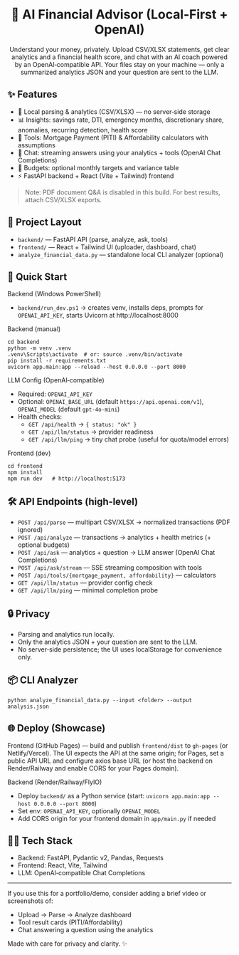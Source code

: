 <div align="center">

# 💸 AI Financial Advisor (Local‑First + OpenAI)

Understand your money, privately. Upload CSV/XLSX statements, get clear analytics and a financial health score, and chat with an AI coach powered by an OpenAI‑compatible API. Your files stay on your machine — only a summarized analytics JSON and your question are sent to the LLM.

</div>

## ✨ Features

- 🔐 Local parsing & analytics (CSV/XLSX) — no server‑side storage
- 📊 Insights: savings rate, DTI, emergency months, discretionary share, anomalies, recurring detection, health score
- 🧮 Tools: Mortgage Payment (PITI) & Affordability calculators with assumptions
- 💬 Chat: streaming answers using your analytics + tools (OpenAI Chat Completions)
- 🧩 Budgets: optional monthly targets and variance table
- ⚡ FastAPI backend + React (Vite + Tailwind) frontend

> Note: PDF document Q&A is disabled in this build. For best results, attach CSV/XLSX exports.

## 🧭 Project Layout

- `backend/` — FastAPI API (parse, analyze, ask, tools)
- `frontend/` — React + Tailwind UI (uploader, dashboard, chat)
- `analyze_financial_data.py` — standalone local CLI analyzer (optional)

## 🚀 Quick Start

Backend (Windows PowerShell)
- `backend/run_dev.ps1` → creates venv, installs deps, prompts for `OPENAI_API_KEY`, starts Uvicorn at http://localhost:8000

Backend (manual)
```
cd backend
python -m venv .venv
.venv\Scripts\activate  # or: source .venv/bin/activate
pip install -r requirements.txt
uvicorn app.main:app --reload --host 0.0.0.0 --port 8000
```

LLM Config (OpenAI‑compatible)
- Required: `OPENAI_API_KEY`
- Optional: `OPENAI_BASE_URL` (default `https://api.openai.com/v1`), `OPENAI_MODEL` (default `gpt-4o-mini`)
- Health checks:
  - `GET /api/health` → `{ status: "ok" }`
  - `GET /api/llm/status` → provider readiness
  - `GET /api/llm/ping` → tiny chat probe (useful for quota/model errors)

Frontend (dev)
```
cd frontend
npm install
npm run dev   # http://localhost:5173
```

## 🛠️ API Endpoints (high‑level)

- `POST /api/parse` — multipart CSV/XLSX → normalized transactions (PDF ignored)
- `POST /api/analyze` — transactions → analytics + health metrics (+ optional budgets)
- `POST /api/ask` — analytics + question → LLM answer (OpenAI Chat Completions)
- `POST /api/ask/stream` — SSE streaming composition with tools
- `POST /api/tools/{mortgage_payment, affordability}` — calculators
- `GET /api/llm/status` — provider config check
- `GET /api/llm/ping` — minimal completion probe

## 🔒 Privacy

- Parsing and analytics run locally.
- Only the analytics JSON + your question are sent to the LLM.
- No server‑side persistence; the UI uses localStorage for convenience only.

## 📦 CLI Analyzer

```
python analyze_financial_data.py --input <folder> --output analysis.json
```

## 🌐 Deploy (Showcase)

Frontend (GitHub Pages) — build and publish `frontend/dist` to `gh-pages` (or Netlify/Vercel). The UI expects the API at the same origin; for Pages, set a public API URL and configure axios base URL (or host the backend on Render/Railway and enable CORS for your Pages domain).

Backend (Render/Railway/FlyIO)
- Deploy `backend/` as a Python service (start: `uvicorn app.main:app --host 0.0.0.0 --port 8000`)
- Set env: `OPENAI_API_KEY`, optionally `OPENAI_MODEL`
- Add CORS origin for your frontend domain in `app/main.py` if needed

## 🧑‍💻 Tech Stack

- Backend: FastAPI, Pydantic v2, Pandas, Requests
- Frontend: React, Vite, Tailwind
- LLM: OpenAI‑compatible Chat Completions

---

If you use this for a portfolio/demo, consider adding a brief video or screenshots of:
- Upload → Parse → Analyze dashboard
- Tool result cards (PITI/Affordability)
- Chat answering a question using the analytics

Made with care for privacy and clarity. ✨


